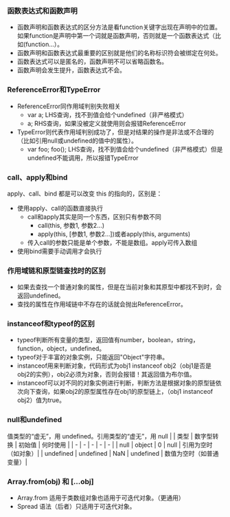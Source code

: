 ### 函数表达式和函数声明
- 函数声明和函数表达式的区分方法是看function关键字出现在声明中的位置。如果function是声明中第一个词就是函数声明，否则就是一个函数表达式（比如(function...）。
- 函数声明和函数表达式最重要的区别就是他们的名称标识符会被绑定在何处。
- 函数表达式可以是匿名的，函数声明不可以省略函数名。
- 函数声明会发生提升，函数表达式不会。

### ReferenceError和TypeError
- ReferenceError同作用域判别失败相关
   - var a; LHS查询，找不到值会给个undefined（非严格模式）
   - a; RHS查询，如果没被定义就使用则会报错ReferenceError
- TypeError则代表作用域判别成功了，但是对结果的操作是非法或不合理的（比如引用null或undefined的值中的属性）。
   - var foo; foo(); LHS查询，找不到值会给个undefined（非严格模式）但是undefined不能调用，所以报错TypeError

### call、apply和bind
apply、call、bind 都是可以改变 this 的指向的，区别是：
- 使用apply、call的函数直接执行
   - call和apply其实是同一个东西，区别只有参数不同
      - call(this, 参数1, 参数2...)
      - apply(this, [参数1, 参数2...])或者apply(this, arguments)
   - 传入call的参数只能是单个参数，不能是数组。apply可传入数组
- 使用bind需要手动调用才会执行

### 作用域链和原型链查找时的区别
- 如果去查找一个普通对象的属性，但是在当前对象和其原型中都找不到时，会返回undefined。
- 查找的属性在作用域链中不存在的话就会抛出ReferenceError。

### instanceof和typeof的区别
- typeof判断所有变量的类型，返回值有number，boolean，string，function，object，undefined。
- typeof对于丰富的对象实例，只能返回"Object"字符串。
- instanceof用来判断对象，代码形式为obj1 instanceof obj2（obj1是否是obj2的实例），obj2必须为对象，否则会报错！其返回值为布尔值。
- instanceof可以对不同的对象实例进行判断，判断方法是根据对象的原型链依次向下查询，如果obj2的原型属性存在obj1的原型链上，（obj1 instanceof obj2）值为true。

### null和undefined
值类型的“虚无”，用 undefined。引用类型的“虚无”，用 null
| | 类型 | 数字型转换 | 初始值 | 何时使用 |
| - | - | - | - | - |
| null | object | 0 | null | 引用为空时（如对象）|
| undefined | undefined | NaN | undefined | 数值为空时（如普通变量）|

### Array.from(obj) 和 [...obj]
- Array.from 适用于类数组对象也适用于可迭代对象。（更通用）
- Spread 语法（后者）只适用于可迭代对象。